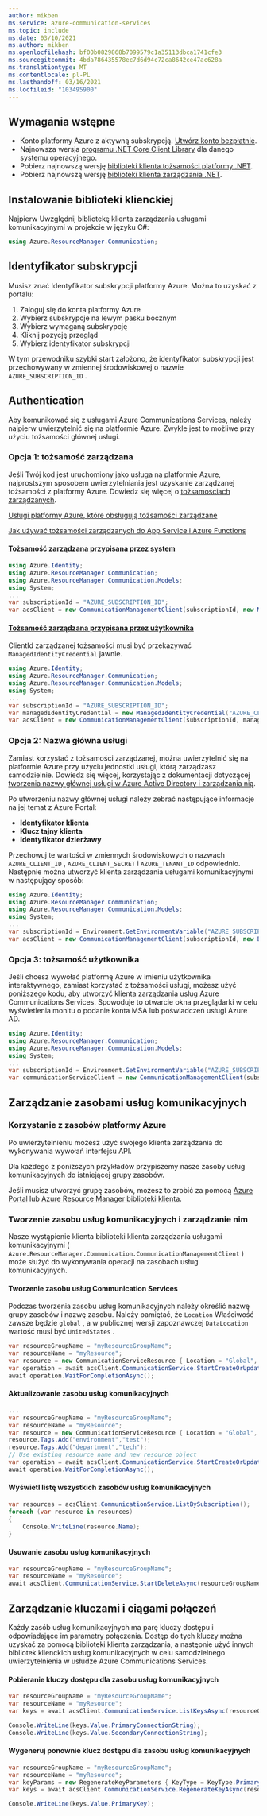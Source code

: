 ```yaml
---
author: mikben
ms.service: azure-communication-services
ms.topic: include
ms.date: 03/10/2021
ms.author: mikben
ms.openlocfilehash: bf00b0829868b7099579c1a35113dbca1741cfe3
ms.sourcegitcommit: 4bda786435578ec7d6d94c72ca8642ce47ac628a
ms.translationtype: MT
ms.contentlocale: pl-PL
ms.lasthandoff: 03/16/2021
ms.locfileid: "103495900"
---
```

## <a name="prerequisites"></a>Wymagania wstępne

- Konto platformy Azure z aktywną subskrypcją. [Utwórz konto bezpłatnie](https://azure.microsoft.com/free/dotnet/).
- Najnowsza wersja [programu .NET Core Client Library](https://dotnet.microsoft.com/download/dotnet-core) dla danego systemu operacyjnego.
- Pobierz najnowszą wersję [biblioteki klienta tożsamości platformy .NET](/dotnet/api/azure.identity).
- Pobierz najnowszą wersję [biblioteki klienta zarządzania .NET](../../concepts/sdk-options.md).

## <a name="installing-the-client-library"></a>Instalowanie biblioteki klienckiej

Najpierw Uwzględnij bibliotekę klienta zarządzania usługami komunikacyjnymi w projekcie w języku C#:

```csharp
using Azure.ResourceManager.Communication;
```

## <a name="subscription-id"></a>Identyfikator subskrypcji

Musisz znać Identyfikator subskrypcji platformy Azure. Można to uzyskać z portalu:

1.  Zaloguj się do konta platformy Azure
2.  Wybierz subskrypcje na lewym pasku bocznym
3.  Wybierz wymaganą subskrypcję
4.  Kliknij pozycję przegląd
5.  Wybierz identyfikator subskrypcji

W tym przewodniku szybki start założono, że identyfikator subskrypcji jest przechowywany w zmiennej środowiskowej o nazwie `AZURE_SUBSCRIPTION_ID` .

## <a name="authentication"></a>Authentication

Aby komunikować się z usługami Azure Communications Services, należy najpierw uwierzytelnić się na platformie Azure. Zwykle jest to możliwe przy użyciu tożsamości głównej usługi.

### <a name="option-1-managed-identity"></a>Opcja 1: tożsamość zarządzana

Jeśli Twój kod jest uruchomiony jako usługa na platformie Azure, najprostszym sposobem uwierzytelniania jest uzyskanie zarządzanej tożsamości z platformy Azure. Dowiedz się więcej o [tożsamościach zarządzanych](../../../active-directory/managed-identities-azure-resources/overview.md).

[Usługi platformy Azure, które obsługują tożsamości zarządzane](../../../active-directory/managed-identities-azure-resources/services-support-managed-identities.md)

[Jak używać tożsamości zarządzanych do App Service i Azure Functions](../../../app-service/overview-managed-identity.md?tabs=dotnet)

#### <a name="system-assigned-managed-identity"></a>[Tożsamość zarządzana przypisana przez system](../../../app-service/overview-managed-identity.md?tabs=dotnet#add-a-system-assigned-identity)

```csharp
using Azure.Identity;
using Azure.ResourceManager.Communication;
using Azure.ResourceManager.Communication.Models;
using System;
...
var subscriptionId = "AZURE_SUBSCRIPTION_ID";
var acsClient = new CommunicationManagementClient(subscriptionId, new ManagedIdentityCredential());
```

#### <a name="user-assigned-managed-identity"></a>[Tożsamość zarządzana przypisana przez użytkownika](../../../app-service/overview-managed-identity.md?tabs=dotnet#add-a-user-assigned-identity)

ClientId zarządzanej tożsamości musi być przekazywać `ManagedIdentityCredential` jawnie.

```csharp
using Azure.Identity;
using Azure.ResourceManager.Communication;
using Azure.ResourceManager.Communication.Models;
using System;
...
var subscriptionId = "AZURE_SUBSCRIPTION_ID";
var managedIdentityCredential = new ManagedIdentityCredential("AZURE_CLIENT_ID");
var acsClient = new CommunicationManagementClient(subscriptionId, managedIdentityCredential);
```

### <a name="option-2-service-principal"></a>Opcja 2: Nazwa główna usługi

Zamiast korzystać z tożsamości zarządzanej, można uwierzytelnić się na platformie Azure przy użyciu jednostki usługi, którą zarządzasz samodzielnie. Dowiedz się więcej, korzystając z dokumentacji dotyczącej [tworzenia nazwy głównej usługi w Azure Active Directory i zarządzania nią](../../../active-directory/develop/howto-create-service-principal-portal.md).

Po utworzeniu nazwy głównej usługi należy zebrać następujące informacje na jej temat z Azure Portal:

- **Identyfikator klienta**
- **Klucz tajny klienta**
- **Identyfikator dzierżawy**

Przechowuj te wartości w zmiennych środowiskowych o nazwach `AZURE_CLIENT_ID` , `AZURE_CLIENT_SECRET` i `AZURE_TENANT_ID` odpowiednio. Następnie można utworzyć klienta zarządzania usługami komunikacyjnymi w następujący sposób:

```csharp
using Azure.Identity;
using Azure.ResourceManager.Communication;
using Azure.ResourceManager.Communication.Models;
using System;
...
var subscriptionId = Environment.GetEnvironmentVariable("AZURE_SUBSCRIPTION_ID");
var acsClient = new CommunicationManagementClient(subscriptionId, new EnvironmentCredential());
```

### <a name="option-3-user-identity"></a>Opcja 3: tożsamość użytkownika

Jeśli chcesz wywołać platformę Azure w imieniu użytkownika interaktywnego, zamiast korzystać z tożsamości usługi, możesz użyć poniższego kodu, aby utworzyć klienta zarządzania usług Azure Communications Services. Spowoduje to otwarcie okna przeglądarki w celu wyświetlenia monitu o podanie konta MSA lub poświadczeń usługi Azure AD.

```csharp
using Azure.Identity;
using Azure.ResourceManager.Communication;
using Azure.ResourceManager.Communication.Models;
using System;
...
var subscriptionId = Environment.GetEnvironmentVariable("AZURE_SUBSCRIPTION_ID");
var communicationServiceClient = new CommunicationManagementClient(subscriptionId, new InteractiveBrowserCredential());
```

## <a name="managing-communication-services-resources"></a>Zarządzanie zasobami usług komunikacyjnych

### <a name="interacting-with-azure-resources"></a>Korzystanie z zasobów platformy Azure

Po uwierzytelnieniu możesz użyć swojego klienta zarządzania do wykonywania wywołań interfejsu API.

Dla każdego z poniższych przykładów przypiszemy nasze zasoby usług komunikacyjnych do istniejącej grupy zasobów.

Jeśli musisz utworzyć grupę zasobów, możesz to zrobić za pomocą [Azure Portal](../../../azure-resource-manager/management/manage-resource-groups-portal.md) lub [Azure Resource Manager biblioteki klienta](https://github.com/Azure/azure-sdk-for-net/blob/master/doc/mgmt_preview_quickstart.md).

### <a name="create-and-manage-a-communication-services-resource"></a>Tworzenie zasobu usług komunikacyjnych i zarządzanie nim

Nasze wystąpienie klienta biblioteki klienta zarządzania usługami komunikacyjnymi ( ``Azure.ResourceManager.Communication.CommunicationManagementClient`` ) może służyć do wykonywania operacji na zasobach usług komunikacyjnych.

#### <a name="create-a-communication-services-resource"></a>Tworzenie zasobu usług Communication Services

Podczas tworzenia zasobu usług komunikacyjnych należy określić nazwę grupy zasobów i nazwę zasobu. Należy pamiętać, że `Location` Właściwość zawsze będzie `global` , a w publicznej wersji zapoznawczej `DataLocation` wartość musi być `UnitedStates` .

```csharp
var resourceGroupName = "myResourceGroupName";
var resourceName = "myResource";
var resource = new CommunicationServiceResource { Location = "Global", DataLocation = "UnitedStates"  };
var operation = await acsClient.CommunicationService.StartCreateOrUpdateAsync(resourceGroupName, resourceName, resource);
await operation.WaitForCompletionAsync();
```

#### <a name="update-a-communication-services-resource"></a>Aktualizowanie zasobu usług komunikacyjnych

```csharp
...
var resourceGroupName = "myResourceGroupName";
var resourceName = "myResource";
var resource = new CommunicationServiceResource { Location = "Global", DataLocation = "UnitedStates" };
resource.Tags.Add("environment","test");
resource.Tags.Add("department","tech");
// Use existing resource name and new resource object
var operation = await acsClient.CommunicationService.StartCreateOrUpdateAsync(resourceGroupName, resourceName, resource);
await operation.WaitForCompletionAsync();
```

#### <a name="list-all-communication-services-resources"></a>Wyświetl listę wszystkich zasobów usług komunikacyjnych

```csharp
var resources = acsClient.CommunicationService.ListBySubscription();
foreach (var resource in resources)
{
    Console.WriteLine(resource.Name);
}
```

#### <a name="delete-a-communication-services-resource"></a>Usuwanie zasobu usług komunikacyjnych

```csharp
var resourceGroupName = "myResourceGroupName";
var resourceName = "myResource";
await acsClient.CommunicationService.StartDeleteAsync(resourceGroupName, resourceName);
```

## <a name="managing-keys-and-connection-strings"></a>Zarządzanie kluczami i ciągami połączeń

Każdy zasób usług komunikacyjnych ma parę kluczy dostępu i odpowiadające im parametry połączenia. Dostęp do tych kluczy można uzyskać za pomocą biblioteki klienta zarządzania, a następnie użyć innych bibliotek klienckich usług komunikacyjnych w celu samodzielnego uwierzytelnienia w usłudze Azure Communications Services.

#### <a name="get-access-keys-for-a-communication-services-resource"></a>Pobieranie kluczy dostępu dla zasobu usług komunikacyjnych

```csharp
var resourceGroupName = "myResourceGroupName";
var resourceName = "myResource";
var keys = await acsClient.CommunicationService.ListKeysAsync(resourceGroupName, resourceName);

Console.WriteLine(keys.Value.PrimaryConnectionString);
Console.WriteLine(keys.Value.SecondaryConnectionString);
```

#### <a name="regenerate-an-access-key-for-a-communication-services-resource"></a>Wygeneruj ponownie klucz dostępu dla zasobu usług komunikacyjnych

```csharp
var resourceGroupName = "myResourceGroupName";
var resourceName = "myResource";
var keyParams = new RegenerateKeyParameters { KeyType = KeyType.Primary };
var keys = await acsClient.CommunicationService.RegenerateKeyAsync(resourceGroupName, resourceName, keyParams);

Console.WriteLine(keys.Value.PrimaryKey);
```